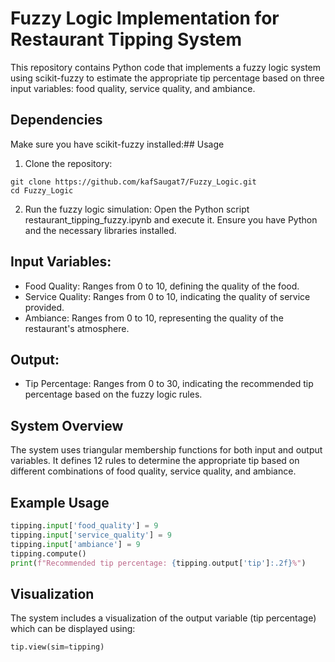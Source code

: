 
# Fuzzy Logic Implementation for Restaurant Tipping System
This repository contains Python code that implements a fuzzy logic system using scikit-fuzzy to estimate the appropriate tip percentage based on three input variables: food quality, service quality, and ambiance.
## Dependencies
Make sure you have scikit-fuzzy installed:## Usage
1. Clone the repository:
  ```
  git clone https://github.com/kafSaugat7/Fuzzy_Logic.git
  cd Fuzzy_Logic
```
 2. Run the fuzzy logic simulation:
Open the Python script restaurant_tipping_fuzzy.ipynb and execute it. Ensure you have Python and the necessary libraries installed.

## Input Variables:
- Food Quality: Ranges from 0 to 10, defining the quality of the food.
- Service Quality: Ranges from 0 to 10, indicating the quality of service provided.
- Ambiance: Ranges from 0 to 10, representing the quality of the restaurant's atmosphere.

## Output:
- Tip Percentage: Ranges from 0 to 30, indicating the recommended tip percentage based on the fuzzy logic rules.

## System Overview
The system uses triangular membership functions for both input and output variables. It defines 12 rules to determine the appropriate tip based on different combinations of food quality, service quality, and ambiance.

## Example Usage
```python
tipping.input['food_quality'] = 9
tipping.input['service_quality'] = 9
tipping.input['ambiance'] = 9
tipping.compute()
print(f"Recommended tip percentage: {tipping.output['tip']:.2f}%")
```
## Visualization
The system includes a visualization of the output variable (tip percentage) which can be displayed using:
```python
tip.view(sim=tipping)
```

